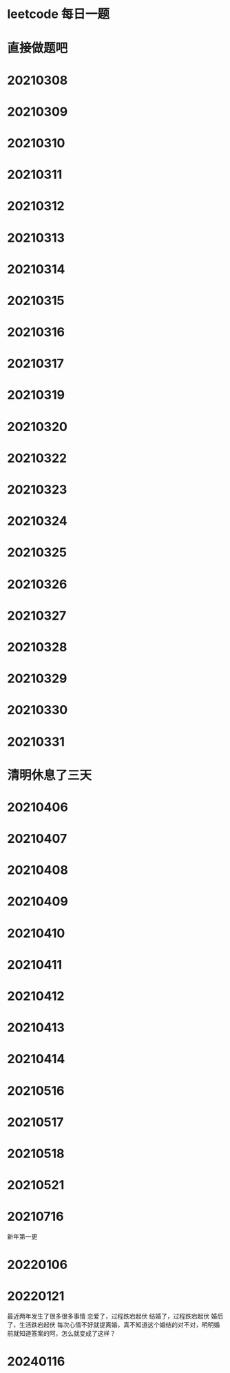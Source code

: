 # leetcode 每日一题

# 直接做题吧

# 20210308


# 20210309

# 20210310

# 20210311

# 20210312
# 20210313
# 20210314
# 20210315
# 20210316
# 20210317
# 20210319
# 20210320
# 20210322
# 20210323
# 20210324
# 20210325
# 20210326
# 20210327
# 20210328
# 20210329
# 20210330
# 20210331
# 清明休息了三天
# 20210406
# 20210407
# 20210408
# 20210409
# 20210410
# 20210411
# 20210412
# 20210413
# 20210414
# 20210516
# 20210517

# 20210518
# 20210521
# 20210716
新年第一更
# 20220106
# 20220121
最近两年发生了很多很多事情
恋爱了，过程跌宕起伏
结婚了，过程跌宕起伏
婚后了，生活跌宕起伏
每次心情不好就提离婚，真不知道这个婚结的对不对，明明婚前就知道答案的阿，怎么就变成了这样？
# 20240116